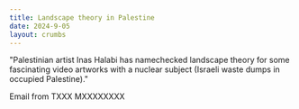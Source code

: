 ```yaml
---
title: Landscape theory in Palestine
date: 2024-9-05
layout: crumbs
---
```


"Palestinian artist Inas Halabi has namechecked landscape theory for some fascinating video artworks with a nuclear subject (Israeli waste dumps in occupied Palestine)."

Email from TXXX MXXXXXXXX